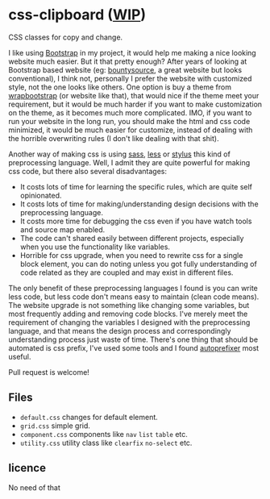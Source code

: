 # css-clipboard ([WIP](http://chemzqm.github.io/css-clipboard/))

CSS classes for copy and change.

I like using [Bootstrap](http://getbootstrap.com/) in my project, it would help me making a nice looking website much easier. But it that pretty enough?  After years of looking at Bootstrap based website (eg: [bountysource](https://www.bountysource.com/), a great website but looks conventional), I think not, personally I prefer the website with customized style, not the one looks like others. One option is buy a theme from [wrapbootstrap](https://wrapbootstrap.com/) (or website like that), that would nice if the theme meet your requirement, but it would be much harder if you want to make customization on the theme, as it becomes much more complicated.  IMO, if you want to run your website in the long run, you should make the html and css code minimized, it would be much easier for customize, instead of dealing with the horrible overwriting rules (I don't like dealing with that shit).

Another way of making css is using [sass](http://sass-lang.com/), [less](http://lesscss.org/) or [stylus](http://learnboost.github.io/stylus/) this kind of preprocessing language.  Well, I admit they are quite powerful for making css code, but there also several disadvantages:

* It costs lots of time for learning the specific rules, which are quite self opinionated.
* It costs lots of time for making/understanding design decisions with the preprocessing language.
* It costs more time for debugging the css even if you have watch tools and source map enabled.
* The code can't shared easily between different projects, especially when you use the functionality like variables.
* Horrible for css upgrade, when you need to rewrite css for a single block element, you can do noting unless you got fully understanding of code related as they are coupled and may exist in different files.

The only benefit of these preprocessing languages I found is you can write less code, but less code don't means easy to maintain (clean code means).  The website upgrade is not something like changing some variables, but most frequently adding and removing code blocks.  I've merely meet the requirement of changing the variables I designed with the preprocessing language, and that means the design process and correspondingly understanding process just waste of time.  There's one thing that should be automated is css prefix, I've used some tools and I found [autoprefixer](https://github.com/ai/autoprefixer) most useful.

Pull request is welcome!

## Files

* `default.css` changes for default element.
* `grid.css` simple grid.
* `component.css` components like `nav` `list` `table` etc.
* `utility.css` utility class like `clearfix` `no-select` etc.

## licence

No need of that
